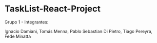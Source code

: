# TaskList-React-Project

Grupo 1 - Integrantes:

Ignacio Damiani,
Tomás Menna,
Pablo Sebastian Di Pietro, 
Tiago Pereyra,
Fede Minatta
